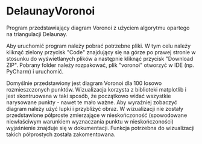 # DelaunayVoronoi
Program przedstawiający diagram Voronoi z użyciem algorytmu opartego na triangulacji Delaunay.

Aby uruchomić program należy pobrać potrzebne pliki. W tym celu należy kliknąć zielony przycisk "Code" znajdujący się na górze po prawej stronie w stosunku do wyświetlanych plików a następnie kliknąć przycisk "Download ZIP". Pobrany folder należy rozpakować, plik "voronoi" otworzyć w IDE (np. PyCharm) i uruchomić.

Domyślnie przedstawiony jest diagram Voronoi dla 100 losowo rozmieszczonych punktów. Wizualizacja korzysta z biblioteki matplotlib i jest skontruowana w taki sposób, że początkowo widać wszystkie narysowane punkty - nawet te mało ważne. Aby wyraźniej zobaczyć diagram należy użyć lupki i przybliżyć obraz.
W wizualizacji nie zostały przedstawione półproste zmierzające w nieskończoność (spowodowane niewłaściwym warunkiem wyznaczania punktu w nieskończoności) wyjaśnienie znajduje się w dokumentacji. Funkcja potrzebna do wizualizacji takich półprostych została zakomentowana.
